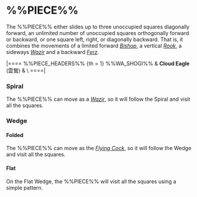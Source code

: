 # %%PIECE%%

The %%PIECE%% either slides up to three unoccupied squares 
diagonally forward, an unlimited number of unoccupied squares
orthogonally forward or backward, or one square left, right,
or diagonally backward. That is, it combines the movements
of a limited forward [*Bishop*](bishop.html), a vertical
[*Rook*](rook.html), a sideways [*Wazir*](wazir.html) and
a backward [*Ferz*](ferz.html).

|====
%%PIECE_HEADERS%%
{th = 1}  %%WA_SHOGI%%
       &  **Cloud Eagle** (&#x96F2;&#x9DF2;)
       & \\
====|

### Spiral

The %%PIECE%% can move as a [*Wazir*](wazir.html), so it will
follow the Spiral and visit all the squares.

### Wedge

#### Folded

The %%PIECE%% can move as the [*Flying Cock*](flying_cock.html),
so it will follow the Wedge and visit all the squares.

#### Flat

On the Flat Wedge, the %%PIECE%% will visit all the squares using
a simple pattern.
